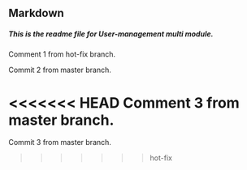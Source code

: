 ## Markdown

##### This is the _readme_ file for **User-management** multi module.

Comment 1 from hot-fix branch.

Commit 2 from master branch.

<<<<<<< HEAD
Comment 3 from master branch.
=======
Commit 3 from master branch.
>>>>>>> hot-fix
